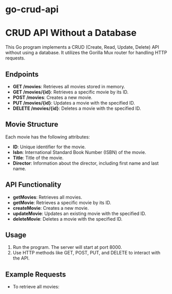 # go-crud-api
# CRUD API Without a Database

This Go program implements a CRUD (Create, Read, Update, Delete) API without using a database. It utilizes the Gorilla Mux router for handling HTTP requests.

## Endpoints

- **GET /movies**: Retrieves all movies stored in memory.
- **GET /movies/{id}**: Retrieves a specific movie by its ID.
- **POST /movies**: Creates a new movie.
- **PUT /movies/{id}**: Updates a movie with the specified ID.
- **DELETE /movies/{id}**: Deletes a movie with the specified ID.

## Movie Structure

Each movie has the following attributes:
- **ID**: Unique identifier for the movie.
- **Isbn**: International Standard Book Number (ISBN) of the movie.
- **Title**: Title of the movie.
- **Director**: Information about the director, including first name and last name.

## API Functionality

- **getMovies**: Retrieves all movies.
- **getMovie**: Retrieves a specific movie by its ID.
- **createMovie**: Creates a new movie.
- **updateMovie**: Updates an existing movie with the specified ID.
- **deleteMovie**: Deletes a movie with the specified ID.

## Usage

1. Run the program. The server will start at port 8000.
2. Use HTTP methods like GET, POST, PUT, and DELETE to interact with the API.

## Example Requests

- To retrieve all movies:
